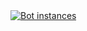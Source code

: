   <a href="https://github.com/kyb3r/mario9411/">
    <img src="https://api.logviewer.tech/badges/instances.svg" alt="Bot instances">
  </a>
